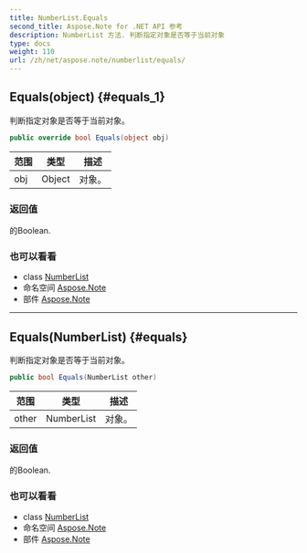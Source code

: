 ```yaml
---
title: NumberList.Equals
second_title: Aspose.Note for .NET API 参考
description: NumberList 方法. 判断指定对象是否等于当前对象
type: docs
weight: 110
url: /zh/net/aspose.note/numberlist/equals/
---
```

## Equals(object) {#equals_1}

判断指定对象是否等于当前对象。

```csharp
public override bool Equals(object obj)
```

| 范围 | 类型 | 描述 |
| --- | --- | --- |
| obj | Object | 对象。 |

### 返回值

的Boolean.

### 也可以看看

* class [NumberList](../)
* 命名空间 [Aspose.Note](../../numberlist/)
* 部件 [Aspose.Note](../../../)

---

## Equals(NumberList) {#equals}

判断指定对象是否等于当前对象。

```csharp
public bool Equals(NumberList other)
```

| 范围 | 类型 | 描述 |
| --- | --- | --- |
| other | NumberList | 对象。 |

### 返回值

的Boolean.

### 也可以看看

* class [NumberList](../)
* 命名空间 [Aspose.Note](../../numberlist/)
* 部件 [Aspose.Note](../../../)


